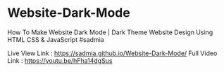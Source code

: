 # Website-Dark-Mode
How To Make Website Dark Mode | Dark Theme Website Design Using HTML CSS &amp; JavaScript #sadmia

Live View Link : https://sadmia.github.io/Website-Dark-Mode/
Full Video Link : https://youtu.be/hFha14dgSus
